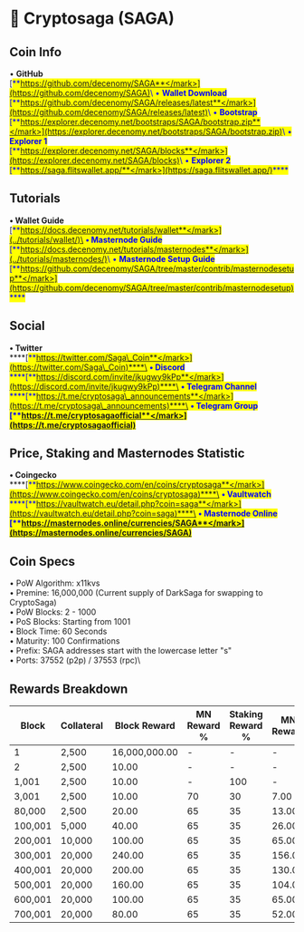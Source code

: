 # 🔸 Cryptosaga (SAGA)

## Coin Info

• **GitHub**\
[<mark style="color:blue;">**https://github.com/decenomy/SAGA**</mark>](https://github.com/decenomy/SAGA)<mark style="color:blue;"></mark>\ <mark style="color:blue;"></mark>• **Wallet Download**\
[<mark style="color:blue;">**https://github.com/decenomy/SAGA/releases/latest**</mark>](https://github.com/decenomy/SAGA/releases/latest)<mark style="color:blue;"></mark>\ <mark style="color:blue;"></mark>• **Bootstrap**\
[<mark style="color:blue;">**https://explorer.decenomy.net/bootstraps/SAGA/bootstrap.zip**</mark>](https://explorer.decenomy.net/bootstraps/SAGA/bootstrap.zip)<mark style="color:blue;"></mark>\ <mark style="color:blue;"></mark>• **Explorer 1** \
[<mark style="color:blue;">**https://explorer.decenomy.net/SAGA/blocks**</mark>](https://explorer.decenomy.net/SAGA/blocks)<mark style="color:blue;"></mark>\ <mark style="color:blue;"></mark>• **Explorer 2**\
[<mark style="color:blue;">**https://saga.flitswallet.app/**</mark>](https://saga.flitswallet.app/)<mark style="color:blue;">****</mark>

## Tutorials

**• Wallet Guide**\
[<mark style="color:blue;">**https://docs.decenomy.net/tutorials/wallet**</mark>](../tutorials/wallet/)\
**• Masternode Guide**\
[<mark style="color:blue;">**https://docs.decenomy.net/tutorials/masternodes**</mark>](../tutorials/masternodes/)<mark style="color:blue;"></mark>\ <mark style="color:blue;"></mark>• **Masternode Setup Guide**\
[<mark style="color:blue;">**https://github.com/decenomy/SAGA/tree/master/contrib/masternodesetup**</mark>](https://github.com/decenomy/SAGA/tree/master/contrib/masternodesetup)<mark style="color:blue;">****</mark>

## Social

**• Twitter**\
****[<mark style="color:blue;">**https://twitter.com/Saga\_Coin**</mark>](https://twitter.com/Saga\_Coin)****\
**• Discord**\
****[<mark style="color:blue;">**https://discord.com/invite/jkugwy9kPp**</mark>](https://discord.com/invite/jkugwy9kPp)****\
**• Telegram Channel**\
****[<mark style="color:blue;">**https://t.me/cryptosaga\_announcements**</mark>](https://t.me/cryptosaga\_announcements)****\
**• Telegram Group**\
****[<mark style="color:blue;">**https://t.me/cryptosagaofficial**</mark>](https://t.me/cryptosagaofficial)<mark style="color:blue;">****</mark>

## Price, Staking and Masternodes Statistic

**• Coingecko**\
****[<mark style="color:blue;">**https://www.coingecko.com/en/coins/cryptosaga**</mark>](https://www.coingecko.com/en/coins/cryptosaga)****\
**• Vaultwatch**\
****[<mark style="color:blue;">**https://vaultwatch.eu/detail.php?coin=saga**</mark>](https://vaultwatch.eu/detail.php?coin=saga)****\
**• Masternode Online**\
****[<mark style="color:blue;">**https://masternodes.online/currencies/SAGA**</mark>](https://masternodes.online/currencies/SAGA)<mark style="color:blue;">****</mark>

## Coin Specs

• PoW Algorithm: x11kvs\
• Premine: 16,000,000 (Current supply of DarkSaga for swapping to CryptoSaga)\
• PoW Blocks: 2 - 1000\
• PoS Blocks: Starting from 1001\
• Block Time: 60 Seconds\
• Maturity: 100 Confirmations\
• Prefix: SAGA addresses start with the lowercase letter "s"\
• Ports: 37552 (p2p) / 37553 (rpc)\


## Rewards Breakdown



| Block   | Collateral | Block Reward  | MN Reward % | Staking Reward % | MN Reward | Staker Reward |
| ------- | ---------- | ------------- | ----------- | ---------------- | --------- | ------------- |
| 1       | 2,500      | 16,000,000.00 | -           | -                | -         | -             |
| 2       | 2,500      | 10.00         | -           | -                | -         | -             |
| 1,001   | 2,500      | 10.00         | -           | 100              | -         | 10.00         |
| 3,001   | 2,500      | 10.00         | 70          | 30               | 7.00      | 3.00          |
| 80,000  | 2,500      | 20.00         | 65          | 35               | 13.00     | 7.00          |
| 100,001 | 5,000      | 40.00         | 65          | 35               | 26.00     | 14.00         |
| 200,001 | 10,000     | 100.00        | 65          | 35               | 65.00     | 35.00         |
| 300,001 | 20,000     | 240.00        | 65          | 35               | 156.00    | 84.00         |
| 400,001 | 20,000     | 200.00        | 65          | 35               | 130.00    | 70.00         |
| 500,001 | 20,000     | 160.00        | 65          | 35               | 104.00    | 56.00         |
| 600,001 | 20,000     | 100.00        | 65          | 35               | 65.00     | 35.00         |
| 700,001 | 20,000     | 80.00         | 65          | 35               | 52.00     | 28.00         |
